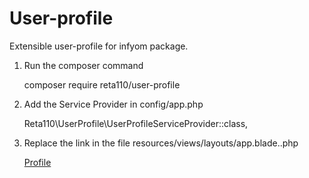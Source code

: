 # User-profile

Extensible user-profile for infyom package.

1. Run the composer command

	composer require reta110/user-profile

2. Add the Service Provider in config/app.php

	Reta110\UserProfile\UserProfileServiceProvider::class,

3. Replace the link in the file resources/views/layouts/app.blade..php

	<a href="{!! route('user-profile.edit') !!}" class="btn btn-default btn-flat">Profile</a>